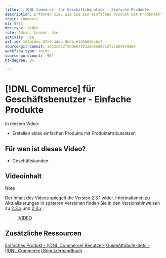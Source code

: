 ```yaml
---
title: '[!DNL Commerce] für Geschäftsbenutzer - Einfache Produkte'
description: Erfahren Sie, wie Sie ein einfaches Produkt mit Produktattributsätzen erstellen.
topic: Commerce
kt: 5771
doc-type: video
role: Admin, Leader, User
activity: use
exl-id: 104bcabe-87c0-44ea-9bdb-6189b01ba6c7
source-git-commit: 1eb2cd22f9bded77032ad0ed43c3f2ca84879a69
workflow-type: tm+mt
source-wordcount: '95'
ht-degree: 0%

---
```


# [!DNL Commerce] für Geschäftsbenutzer - Einfache Produkte

In diesem Video:

- Erstellen eines einfachen Produkts mit Produktattributsätzen

## Für wen ist dieses Video?

- Geschäftskunden

## Videoinhalt

>[!NOTE]
>
>Der Inhalt des Videos spiegelt die Version 2.3.1 wider. Informationen zu Aktualisierungen in späteren Versionen finden Sie in den Versionshinweisen zu [ 2.3.x](https://devdocs.magento.com/guides/v2.3/release-notes/bk-release-notes.html) und [2.4.x](https://devdocs.magento.com/guides/v2.4/release-notes/bk-release-notes.html) .

>[!VIDEO](https://video.tv.adobe.com/v/35956?quality=12&learn=on)

## Zusätzliche Ressourcen

[Einfaches Produkt -  [!DNL Commerce] Benutzer-](https://docs.magento.com/user-guide/catalog/product-create-simple.html)
[GuideAttribute-Sets -  [!DNL Commerce] Benutzerhandbuch](https://docs.magento.com/user-guide/stores/attribute-sets.html)
